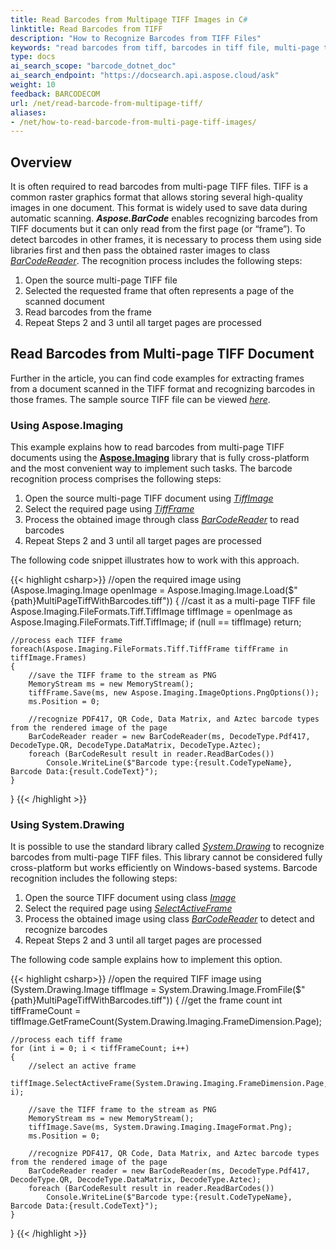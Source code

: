 ```yaml
---
title: Read Barcodes from Multipage TIFF Images in C#
linktitle: Read Barcodes from TIFF
description: "How to Recognize Barcodes from TIFF Files"
keywords: "read barcodes from tiff, barcodes in tiff file, multi-page tiff document, recognize barcode from tiff, find barcodes in tiff document"
type: docs
ai_search_scope: "barcode_dotnet_doc"
ai_search_endpoint: "https://docsearch.api.aspose.cloud/ask"
weight: 10
feedback: BARCODECOM
url: /net/read-barcode-from-multipage-tiff/
aliases:
- /net/how-to-read-barcode-from-multi-page-tiff-images/
---
```


## **Overview**

It is often required to read barcodes from multi-page TIFF files. TIFF is a common raster graphics format that allows storing several high-quality images in one document. This format is widely used to save data during automatic scanning.
***Aspose.BarCode*** enables recognizing barcodes from TIFF documents but it can only read from the first page (or “frame”). To detect barcodes in other frames, it is necessary to process them using side libraries first and then pass the obtained raster images to class [*BarCodeReader*](https://reference.aspose.com/barcode/net/aspose.barcode.barcoderecognition/barcodereader). The recognition process includes the following steps:
1.	Open the source multi-page TIFF file
2.	Selected the requested frame that often represents a page of the scanned document
3.	Read barcodes from the frame
4.	Repeat Steps 2 and 3 until all target pages are processed  


## **Read Barcodes from Multi-page TIFF Document**
Further in the article, you can find code examples for extracting frames from a document scanned in the TIFF format and recognizing barcodes in those frames. The sample source TIFF file can be viewed [*here*](multipagetiffwithbarcodes.tiff).

### **Using Aspose.Imaging**

This example explains how to read barcodes from multi-page TIFF documents using the [**Aspose.Imaging**](https://products.aspose.com/imaging/net/) library that is fully cross-platform and the most convenient way to implement such tasks. The barcode recognition process comprises the following steps:
1.	Open the source multi-page TIFF document using [*TiffImage*]( https://reference.aspose.com/imaging/net/aspose.imaging.fileformats.tiff/tiffimage/)
2.	Select the required page using [*TiffFrame*]( https://reference.aspose.com/imaging/net/aspose.imaging.fileformats.tiff/tiffframe/)
3.	Process the obtained image through class [*BarCodeReader*](https://reference.aspose.com/barcode/net/aspose.barcode.barcoderecognition/barcodereader) to read barcodes
4.	Repeat Steps 2 and 3 until all target pages are processed   
  
The following code snippet illustrates how to work with this approach.
  
{{< highlight csharp>}}
//open the required image
using (Aspose.Imaging.Image openImage = Aspose.Imaging.Image.Load($"{path}MultiPageTiffWithBarcodes.tiff"))
{
    //cast it as a multi-page TIFF file
    Aspose.Imaging.FileFormats.Tiff.TiffImage tiffImage = openImage as Aspose.Imaging.FileFormats.Tiff.TiffImage;
    if (null == tiffImage) return;

    //process each TIFF frame
    foreach(Aspose.Imaging.FileFormats.Tiff.TiffFrame tiffFrame in tiffImage.Frames)
    {
        //save the TIFF frame to the stream as PNG
        MemoryStream ms = new MemoryStream();
        tiffFrame.Save(ms, new Aspose.Imaging.ImageOptions.PngOptions());
        ms.Position = 0;

        //recognize PDF417, QR Code, Data Matrix, and Aztec barcode types from the rendered image of the page
        BarCodeReader reader = new BarCodeReader(ms, DecodeType.Pdf417, DecodeType.QR, DecodeType.DataMatrix, DecodeType.Aztec);
        foreach (BarCodeResult result in reader.ReadBarCodes())
            Console.WriteLine($"Barcode type:{result.CodeTypeName}, Barcode Data:{result.CodeText}");
    }
}
{{< /highlight >}}
  
### **Using System.Drawing**

It is possible to use the standard library called [*System.Drawing*](https://docs.microsoft.com/dotnet/api/system.drawing?view=netframework-4.8) to recognize barcodes from multi-page TIFF files. This library cannot be considered fully cross-platform but works efficiently on Windows-based systems. Barcode recognition includes the following steps:
1.	Open the source TIFF document using class [*Image*](https://docs.microsoft.com/dotnet/api/system.drawing.image)     
2.	Select the required page using [*SelectActiveFrame*]( https://docs.microsoft.com/dotnet/api/system.drawing.image.selectactiveframe)
3.	Process the obtained image using class [*BarCodeReader*](https://reference.aspose.com/barcode/net/aspose.barcode.barcoderecognition/barcodereader) to detect and recognize barcodes
4.	Repeat Steps 2 and 3 until all target pages are processed
  
The following code sample explains how to implement this option.
  
{{< highlight csharp>}}
//open the required TIFF image
using (System.Drawing.Image tiffImage = System.Drawing.Image.FromFile($"{path}MultiPageTiffWithBarcodes.tiff"))
{
    //get the frame count
    int tiffFrameCount = tiffImage.GetFrameCount(System.Drawing.Imaging.FrameDimension.Page);
    
    //process each tiff frame
    for (int i = 0; i < tiffFrameCount; i++)
    {
        //select an active frame
        tiffImage.SelectActiveFrame(System.Drawing.Imaging.FrameDimension.Page, i);
        
        //save the TIFF frame to the stream as PNG
        MemoryStream ms = new MemoryStream();
        tiffImage.Save(ms, System.Drawing.Imaging.ImageFormat.Png);
        ms.Position = 0;

        //recognize PDF417, QR Code, Data Matrix, and Aztec barcode types from the rendered image of the page
        BarCodeReader reader = new BarCodeReader(ms, DecodeType.Pdf417, DecodeType.QR, DecodeType.DataMatrix, DecodeType.Aztec);
        foreach (BarCodeResult result in reader.ReadBarCodes())
            Console.WriteLine($"Barcode type:{result.CodeTypeName}, Barcode Data:{result.CodeText}");
    }
}
{{< /highlight >}}
  
